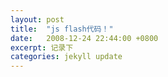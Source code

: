 ```yaml
---
layout: post
title:  "js flash代码！"
date:   2008-12-24 22:44:00 +0800
excerpt: 记录下
categories: jekyll update
---   
```

<!--markdown-->        <script type="text/javascript">
    imgUrl1="http://www.vista-bearing.cn/img/1.jpg";
    imgtext1=""
    imgLink1=escape("");
    imgUrl2="http://www.vista-bearing.cn/img/2.jpg";
    imgtext2=""
    imgLink2=escape("");
    imgUrl3="http://www.vista-bearing.cn/img/3.jpg";
    imgtext3=""
    imgLink3=escape("");
    imgUrl4="http://www.vista-bearing.cn/img/4.jpg";
    imgtext4=""
    imgLink4=escape("");
    //imgUrl5="http://www.vista-bearing.cn/img/5.jpg";
    //imgtext5=""
    //imgLink5=escape(""); 
    //imgUrl6="http://www.vista-bearing.cn/img/6.jpg";
    //imgtext6=""
    //imgLink6=escape("");
    var focus_width=1000; 
    var focus_height=154 
    var text_height=1
    var swf_height = focus_height+text_height
    


<!--more-->


    var pics=imgUrl1+"|"+imgUrl2+"|"+imgUrl3+"|"+imgUrl4
    var links=imgLink1+"|"+imgLink2+"|"+imgLink3+"|"+imgLink4
    var texts=imgtext1+"|"+imgtext2+"|"+imgtext3+"|"+imgtext4
    
    document.write('<object classid="clsid:d27cdb6e-ae6d-11cf-96b8-444553540000" codebase="http://fpdownload.macromedia.com/pub/shockwave/cabs/flash/swflash.cab#version=6,0,0,0" width="'+ focus_width +'" height="'+ swf_height +'">');
    document.write('<param name="allowScriptAccess" value="sameDomain"><param name="movie" value="focus.swf"><param name="quality" value="high"><param name="bgcolor" value="#F0F0F0">');
    document.write('<param name="menu" value="false"><param name=wmode value="opaque">');
    document.write('<param name="FlashVars" value="pics='+pics+'&links='+links+'&texts='+texts+'&borderwidth='+focus_width+'&borderheight='+focus_height+'&textheight='+text_height+'">');
    document.write('<embed src="pixviewer.swf" wmode="opaque" FlashVars="pics='+pics+'&links='+links+'&texts='+texts+'&borderwidth='+focus_width+'&borderheight='+focus_height+'&textheight='+text_height+'" menu="false" bgcolor="#F0F0F0" quality="high" width="'+ focus_width +'" height="'+ focus_height +'" allowScriptAccess="sameDomain" type="application/x-shockwave-flash" pluginspage="http://www.macromedia.com/go/getflashplayer" />'); document.write('</object>');
    </script>
